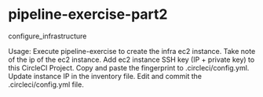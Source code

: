 # pipeline-exercise-part2

configure_infrastructure

Usage:
 Execute pipeline-exercise to create the infra ec2 instance.
 Take note of the ip of the ec2 instance.
 Add ec2 instance SSH key (IP + private key) to this CircleCI Project.
 Copy and paste the fingerprint to .circleci/config.yml.
 Update instance IP in the inventory file.
 Edit and commit the .circleci/config.yml file.


